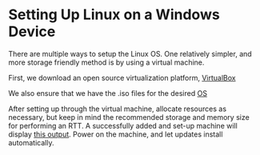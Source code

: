 # Setting Up Linux on a Windows Device

There are multiple ways to setup the Linux OS. One relatively simpler, and more storage friendly method is by using a virtual machine.

First, we download an open source virtualization platform, [VirtualBox](https://www.virtualbox.org)

We also ensure that we have the .iso files for the desired [OS](https://ubuntu.com/download/desktop)

After setting up through the virtual machine, allocate resources as necessary, but keep in mind the recommended storage and memory size for performing an RTT.
A successfully added and set-up machine will display [this output](https://github.com/GoldNug/e2e-oai/blob/2025-TEEP-9-Jason/docs/Initial_Setup/VirtualBox.jpg). Power on the machine, and let updates install automatically.
